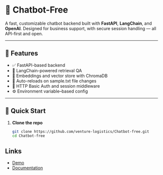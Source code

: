 # 🤖 Chatbot-Free

A fast, customizable chatbot backend built with **FastAPI**, **LangChain**, and **OpenAI**. Designed for business support, with secure session handling — all API-first and open.

---

## 🧠 Features

- ✅ FastAPI-based backend
- 💬 LangChain-powered retrieval QA
- 🧠 Embeddings and vector store with ChromaDB
- 📁 Auto-reloads on sample.txt file changes
- 🔐 HTTP Basic Auth and session middleware
- ⚙️ Environment variable–based config

---

## 🚀 Quick Start

1. **Clone the repo**
   ```bash
   git clone https://github.com/venture-logistics/Chatbot-free.git
   cd Chatbot-free

## Links

- [Demo](https://venture-logistics.github.io/demo/updates.html)
- [Documentation](https://venture-logistics.github.io/data/index.html)

